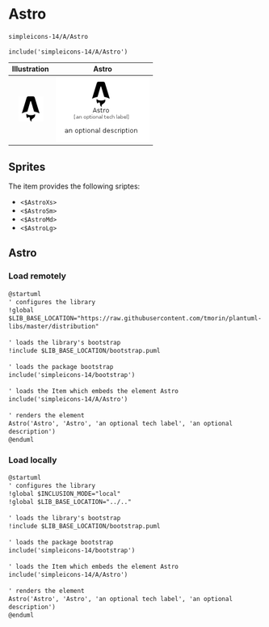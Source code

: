 # Astro


```text
simpleicons-14/A/Astro
```

```text
include('simpleicons-14/A/Astro')
```



| Illustration | Astro |
| :---: | :---: |
| ![illustration for Illustration](../../simpleicons-14/A/Astro.png) | ![illustration for Astro](../../simpleicons-14/A/Astro.Local.png) |



## Sprites
The item provides the following sriptes:

- `<$AstroXs>`
- `<$AstroSm>`
- `<$AstroMd>`
- `<$AstroLg>`





## Astro

### Load remotely
```plantuml
@startuml
' configures the library
!global $LIB_BASE_LOCATION="https://raw.githubusercontent.com/tmorin/plantuml-libs/master/distribution"

' loads the library's bootstrap
!include $LIB_BASE_LOCATION/bootstrap.puml

' loads the package bootstrap
include('simpleicons-14/bootstrap')

' loads the Item which embeds the element Astro
include('simpleicons-14/A/Astro')

' renders the element
Astro('Astro', 'Astro', 'an optional tech label', 'an optional description')
@enduml
```

### Load locally
```plantuml
@startuml
' configures the library
!global $INCLUSION_MODE="local"
!global $LIB_BASE_LOCATION="../.."

' loads the library's bootstrap
!include $LIB_BASE_LOCATION/bootstrap.puml

' loads the package bootstrap
include('simpleicons-14/bootstrap')

' loads the Item which embeds the element Astro
include('simpleicons-14/A/Astro')

' renders the element
Astro('Astro', 'Astro', 'an optional tech label', 'an optional description')
@enduml
```

